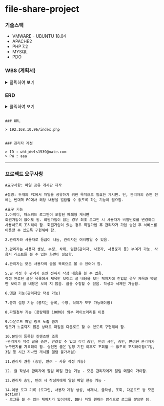 # file-share-project

### 기술스택
 - VMWARE - UBUNTU 18.04
 - APACHE2  
 - PHP 7.2
 - MYSQL
 - PDO

### WBS (계획서)

<details>
 <summary> 클릭하여 보기 </summary>

 <br>

> https://docs.google.com/spreadsheets/d/1eU2O7kzHnQqxTx5iBJp2_r8CohMnA372/edit?usp=drive_link&ouid=114989303808624482632&rtpof=true&sd=true   
 
</details>

### ERD

<details>
<summary> 클릭하여 보기 </summary>   

<br>

![image](https://github.com/Jorados/file-share-project/assets/100845256/b2a39913-8108-47af-a3cb-99d06a9a59e6)


</details>

<br>   

```
### URL

> 192.168.10.96/index.php


### 관리자 계정

> ID : whtjdwls1539@nate.com    
> PW : aaa
```  

-------

### 프로젝트 요구사항
```
#요구사항: 파일 공유 게시판 제작

#설명: 두개의 PC에서 파일을 공유하기 위한 목적으로 필요한 게시판. 단, 관리자의 승인 전에는 반대쪽 PC에서 해당 내용을 열람할 수 없도록 하는 기능이 필요함.

#요구 기능
1.아이디, 패스워드 로그인이 포함된 폐쇄형 게시판
회원가입이 없어도 됨. 회원가입이 없는 경우 최초 로그인 시 사용자가 비밀번호를 변경하고 사용하도록 조치해야 함. 회원가입이 있는 경우 회원가입 후 관리자가 가입 승인 후 서비스를 이용할 수 있도록 구현해야 함.    

2.관리자와 사용자로 등급이 나눔, 관리자는 여러명일 수 있음.   

3.관리자는 사용자 생성, 수정, 삭제, 권한(관리자, 사용자, 사용중지 등) 부여가 가능. 사용자 리스트를 볼 수 있는 화면이 필요함.    

4.관리자는 모든 사용자의 글을 목록으로 볼 수 있어야 함.

5.글 작성 후 관리자 승인 전까지 작성 내용을 볼 수 없음.
작성 완료된 글은 목록에서 제목만 보이고 글 내용을 보는 페이지에 진입할 경우 제목과 댓글만 보이고 글 내용은 보이 지 않음. 글을 수정할 수 없음. 작성과 삭제만 가능함.     

6.댓글 기능(관리자만 작성 가능)   

7.공지 설정 기능 (공지는 등록, 수정, 삭제가 모두 가능해야함)   

8.파일첨부 기능 (용량제한 100MB) 외부 라이브러리를 이용    
     
9.다운로드 파일 링크 노출 금지     
링크가 노출되지 않은 상태로 파일을 다운로드 할 수 있도록 구현해야 함.    

10.본인이 등록한 컨텐츠만 조회
-관리자가 작성 글을 승인, 반려할 수 있고 각각 승인, 반려 시간, 승인, 반려한 관리자가 누구인지를 기록해야 함. 승인된 글은 일정 기간 이후로 조회할 수 없도록 조치해야함(1일, 3일 등 시간 지나면 게시물 열람 불가처럼)

11.관리자 권한 (승인, 반려 - 사유 작성 가능)

12. 글 작성시 관리자에 알림 메일 전송 기능 - 모든 관리자에게 알림 메일이 가야함.

13.관리자 승인, 반려 시 작성자에게 알림 메일 전송 기능 -

14.이용 로그 기록 (로그인, 사용자 계정 생성, 삭제시, 글작성, 조회, 다운로드 등 모든 action)
- 로그를 볼 수 있는 페이지가 있어야함. DB나 파일 원하는 방식으로 로그를 쌓으면 됨.
```
